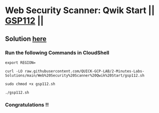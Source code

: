 # Web Security Scanner: Qwik Start || [GSP112](https://www.cloudskillsboost.google/focuses/1715?parent=catalog) ||

## Solution [here](https://youtu.be/zRKCTO8U7fo)

### Run the following Commands in CloudShell

```
export REGION=
```
```
curl -LO raw.githubusercontent.com/QUICK-GCP-LAB/2-Minutes-Labs-Solutions/main/Web%20Security%20Scanner%20Qwik%20Start/gsp112.sh

sudo chmod +x gsp112.sh

./gsp112.sh
```

### Congratulations !!
